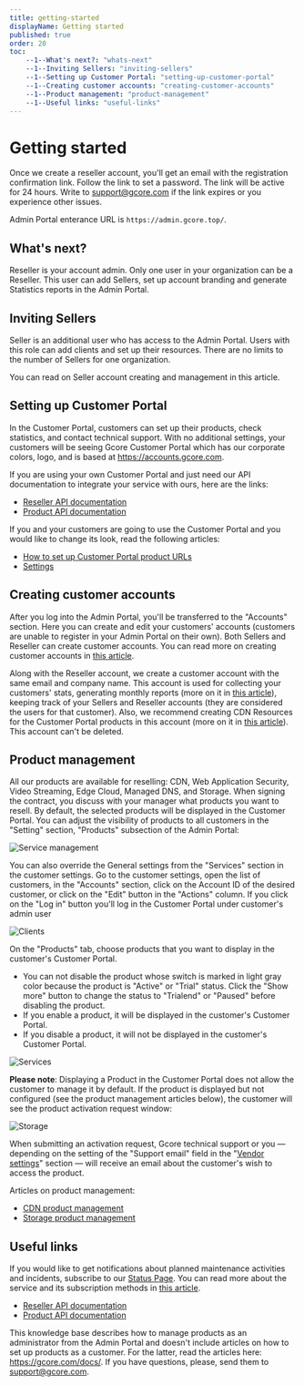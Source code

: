 ```yaml
---
title: getting-started
displayName: Getting started
published: true
order: 20
toc:
    --1--What's next?: "whats-next"
    --1--Inviting Sellers: "inviting-sellers"
    --1--Setting up Customer Portal: "setting-up-customer-portal"
    --1--Creating customer accounts: "creating-customer-accounts"
    --1--Product management: "product-management"
    --1--Useful links: "useful-links"
---
```

# Getting started

Once we create a reseller account, you'll get an email with the registration confirmation link. Follow the link to set a password. The link will be active for 24 hours. Write to [support@gcore.com](mailto:support@gcore.com) if the link expires or you experience other issues. 

Admin Portal enterance URL is ```https://admin.gcore.top/```.

## What's next?

Reseller is your account admin. Only one user in your organization can be a Reseller. This user can add Sellers, set up account branding and generate Statistics reports in the Admin Portal.

## Inviting Sellers

Seller is an additional user who has access to the Admin Portal. Users with this role can add clients and set up their resources. There are no limits to the number of Sellers for one organization.

You can read on Seller account creating and management in this article.

## Setting up Customer Portal

In the Customer Portal, customers can set up their products, check statistics, and contact technical support. With no additional settings, your customers will be seeing Gcore Customer Portal which has our corporate colors, logo, and is based at https://accounts.gcore.com.

If you are using your own Customer Portal and just need our API documentation to integrate your service with ours, here are the links:

- <a href="https://gcore.com/docs/reseller-support/api" target="_blank">Reseller API documentation</a>
- <a href="https://api.gcore.com/docs/iam" target="_blank">Product API documentation</a>

If you and your customers are going to use the Customer Portal and you would like to change its look, read the following articles:

- <a href="https://gcore.com/docs/reseller-support/manuals/set-up-control-panel-services-urls" target="_blank">How to set up Customer Portal product URLs</a>
- <a href="https://gcore.com/docs/reseller-support/manuals/vendor-settings" target="_blank">Settings</a>

## Creating customer accounts

After you log into the Admin Portal, you'll be transferred to the "Accounts" section. Here you can create and edit your customers' accounts (customers are unable to register in your Admin Portal on their own). Both Sellers and Reseller can create customer accounts. You can read more on creating customer accounts in <a href="https://gcore.com/docs/reseller-support/manuals/manage-clients" target="_blank">this article</a>.

Along with the Reseller account, we create a customer account with the same email and company name. This account is used for collecting your customers' stats, generating monthly reports (more on it in <a href="https://gcore.com/docs/reseller-support/manuals/generate-monthly-reports" target="_blank">this article</a>), keeping track of your Sellers and Reseller accounts (they are considered the users for that customer). Also, we recommend creating CDN Resources for the Customer Portal products in this account (more on it in <a href="https://gcore.com/docs/reseller-support/manuals/set-up-control-panel-services-urls" target="_blank">this article</a>). This account can't be deleted.

## Product management

All our products are available for reselling: CDN, Web Application Security, Video Streaming, Edge Cloud, Managed DNS, and Storage. When signing the contract, you discuss with your manager what products you want to resell. By default, the selected products will be displayed in the Customer Portal. You can adjust the visibility of products to all customers in the "Setting" section, "Products" subsection of the Admin Portal:

<img src="https://assets.gcore.pro/docs/reseller-support/getting-started/getting-started-10.png" alt="Service management">

You can also override the General settings from the "Services" section in the customer settings. Go to the customer settings, open the list of customers, in the "Accounts" section, click on the Account ID of the desired customer, or click on the "Edit" button in the "Actions" сolumn. If you click on the "Log in" button you'll log in the Customer Portal under customer's admin user

<img src="https://assets.gcore.pro/docs/reseller-support/getting-started/getting-started-20.png" alt="Clients">

On the "Products" tab, choose products that you want to display in the customer's Customer Portal.

- You can not disable the product whose switch is marked in light gray color because the product is "Active" or "Trial" status.  Click the "Show more" button to change the status to "Trialend" or "Paused" before disabling the product.
- If you enable a product, it will be displayed in the customer's Customer Portal.
- If you disable a product, it will not be displayed in the customer's Customer Portal.

<img src="https://assets.gcore.pro/docs/reseller-support/getting-started/client-services-30.jpg" alt="Services">

**Please note**: Displaying a Product in the Customer Portal does not allow the customer to manage it by default. If the product is displayed but not configured (see the product management articles below), the customer will see the product activation request window:

<img src="https://assets.gcore.pro/docs/reseller-support/getting-started/welcome-page-40.png" alt="Storage">

When submitting an activation request, Gсore technical support or you — depending on the setting of the "Support email" field in the "<a href="https://gcore.com/docs/reseller-support/manuals/vendor-settings" target="_blank">Vendor settings</a>" section — will receive an email about the customer's wish to access the product.

Articles on product management:

- <a href="https://gcore.com/docs/reseller-support/cdn-service-management" target="_blank">CDN product management</a>
- <a href="https://gcore.com/docs/reseller-support/storage-service-management" target="_blank">Storage product management</a>

## Useful links

If you would like to get notifications about planned maintenance activities and incidents, subscribe to our <a href="https://status.gcore.com" target="_blank">Status Page</a>. You can read more about the service and its subscription methods in <a href="https://gcore.com/docs/account-settings/be-aware-of-the-service-status-scheduled-and-emergency-maintenance" target="_blank">this article</a>.

- <a href="https://gcore.com/docs/reseller-support/api" target="_blank">Reseller API documentation</a>
- <a href="https://api.gcore.com/docs/iam" target="_blank">Product API documentation</a>

This knowledge base describes how to manage products as an administrator from the Admin Portal and doesn't include articles on how to set up products as a customer. For the latter, read the articles here: https://gcore.com/docs/. If you have questions, please, send them to [support@gcore.com](mailto:support@gcore.com).